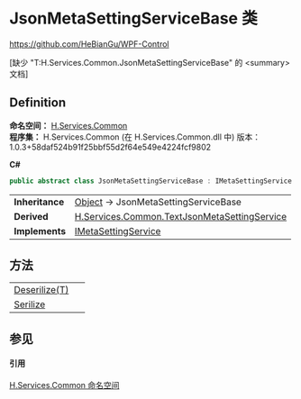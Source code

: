 # JsonMetaSettingServiceBase 类
https://github.com/HeBianGu/WPF-Control

\[缺少 "T:H.Services.Common.JsonMetaSettingServiceBase" 的 &lt;summary&gt; 文档\]



## Definition
**命名空间：** <a href="b9cdd84f-6623-a51a-f53b-465103ced202">H.Services.Common</a>  
**程序集：** H.Services.Common (在 H.Services.Common.dll 中) 版本：1.0.3+58daf524b91f25bbf55d2f64e549e4224fcf9802

**C#**
``` C#
public abstract class JsonMetaSettingServiceBase : IMetaSettingService
```

<table><tr><td><strong>Inheritance</strong></td><td><a href="https://learn.microsoft.com/dotnet/api/system.object" target="_blank" rel="noopener noreferrer">Object</a>  →  JsonMetaSettingServiceBase</td></tr>
<tr><td><strong>Derived</strong></td><td><a href="afc50078-6eba-e4f2-1b6b-0d02440925a1">H.Services.Common.TextJsonMetaSettingService</a></td></tr>
<tr><td><strong>Implements</strong></td><td><a href="3ad7272e-1df2-87bd-59fb-a467d2583267">IMetaSettingService</a></td></tr>
</table>



## 方法
<table>
<tr>
<td><a href="f1041ee2-2241-1d7d-5799-88159cc06f4c">Deserilize(T)</a></td>
<td> </td></tr>
<tr>
<td><a href="bcbff481-8e40-a115-3d09-bcd0800cf5d0">Serilize</a></td>
<td> </td></tr>
</table>

## 参见


#### 引用
<a href="b9cdd84f-6623-a51a-f53b-465103ced202">H.Services.Common 命名空间</a>  

